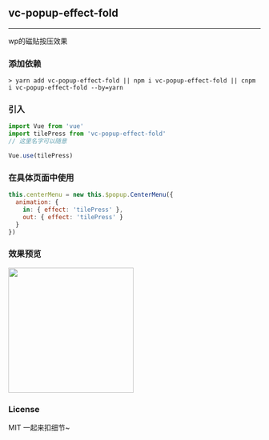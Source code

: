 
## vc-popup-effect-fold

-----

wp的磁贴按压效果

### 添加依赖

```shell
> yarn add vc-popup-effect-fold || npm i vc-popup-effect-fold || cnpm i vc-popup-effect-fold --by=yarn
```

### 引入

```javascript
import Vue from 'vue'
import tilePress from 'vc-popup-effect-fold'
// 这里名字可以随意

Vue.use(tilePress)
```

### 在具体页面中使用

```javascript
this.centerMenu = new this.$popup.CenterMenu({
  animation: {
    in: { effect: 'tilePress' },
    out: { effect: 'tilePress' }
  }
})
```

### 效果预览

<div>
  <img src="https://raw.githubusercontent.com/deepkolos/vc-popup/master/static/popup-tile-press.gif" width = "250" alt="" style="display:inline-block;"/>
</div>

### License

MIT 一起来扣细节~
